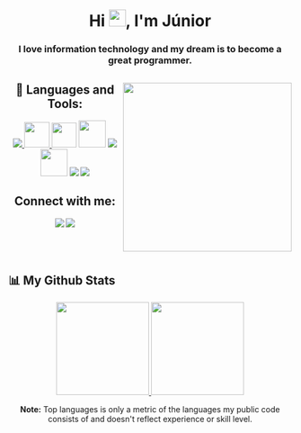<h1 align="center">Hi <img src="https://raw.githubusercontent.com/MartinHeinz/MartinHeinz/master/wave.gif" width="30">, I'm Júnior</h1>
<h3 align="center">I love information technology and my dream is to become a great programmer.</h3>


<div align="center" style="display: inline_block">
<img align="right" width="300" src="https://c.tenor.com/rkY5QA5c3VAAAAAC/gato-digitando.mp4" />    

## 🚀 Languages and Tools:
<p align="center"> 
    <a target="_blank" href="https://www.java.com" > <img src="https://img.icons8.com/color/48/000000/java-coffee-cup-logo.png" /> </a>
    <a href="#" target="_blank"> <img src="https://imgur.com/ZgbVpce.png"  width="45" height="45"/> </a>
    <a href="https://code.visualstudio.com/docs" target="_blank"> <img src="https://upload.wikimedia.org/wikipedia/commons/thumb/9/9a/Visual_Studio_Code_1.35_icon.svg/1024px-Visual_Studio_Code_1.35_icon.svg.png" width="44" height="44"/></a> 
    <a href="http://linguagemc.com.br/" target="_blank"> <img src="https://img.icons8.com/color/48/000000/c-programming.png"  width="48" height="48"/></a> 
    <a href="https://docs.microsoft.com/pt-br/cpp/cpp/?view=msvc-160" target="_blank"> <img src="https://img.icons8.com/color/48/000000/c-plus-plus-logo.png"/></a>
    <a href="https://developer.mozilla.org/en-US/docs/Web/JavaScript" target="_blank"> <img src="https://img.icons8.com/color/48/000000/javascript.png"  width="48" height="48"/></a> 
    <a href="https://www.w3.org/html/" target="_blank"> <img src="https://img.icons8.com/color/48/000000/html-5.png"/></a> 
    <a href="https://www.w3schools.com/css/" target="_blank"> <img src="https://img.icons8.com/color/48/000000/css3.png"/></a>   
</p>

## Connect with me: 
 <a href="https://discordapp.com/users/525048218791444481/" target="_blank"><img src="https://img.shields.io/badge/Discord-7289DA?style=for-the-badge&logo=discord&logoColor=white" target="_blank"></a> 
  <a href = "https://mail.google.com/mail/u/0/?fs=1&tf=cm&source=mailto&to=junirlobo1000@gmail.com"><img src="https://img.shields.io/badge/-Gmail-%23333?style=for-the-badge&logo=gmail&logoColor=white" target="_blank"></a>
  
</div>

<br>
<br>

## 📊 My Github Stats

<div align="center" style="display: inline_block">
  <a href="https://github.com/isem49">
  <img  height="165em" src="https://github-readme-stats.vercel.app/api?username=isem49&show_icons=true&count_private=true&theme=react&bg_color=0D1117"/>
  <img  height="165em" src="https://github-readme-stats.vercel.app/api/top-langs/?username=isem49&layout=compact&langs_count=8&theme=react&bg_color=0D1117"/>
   <a/> 
   <p align="center" ><b>Note:</b> Top languages is only a metric of the languages my public code consists of and doesn't reflect experience or skill level.<p> 
   <a/> 
</div>

<a href="https://github.com/isem49"> 
  
<div>     

    
</div> 
</a>
